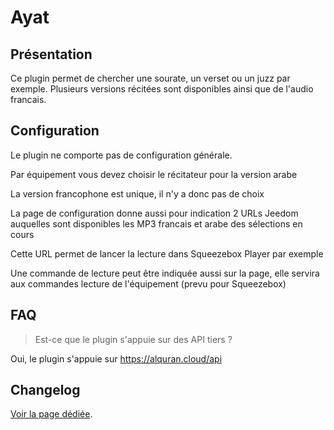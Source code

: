 # Ayat

## Présentation

Ce plugin permet de chercher une sourate, un verset ou un juzz par exemple. Plusieurs versions récitées sont disponibles ainsi que de l'audio francais.

## Configuration

Le plugin ne comporte pas de configuration générale.

Par équipement vous devez choisir le récitateur pour la version arabe

La version francophone est unique, il n'y a donc pas de choix

La page de configuration donne aussi pour indication 2 URLs Jeedom auquelles sont disponibles les MP3 francais et arabe des sélections en cours

Cette URL permet de lancer la lecture dans Squeezebox Player par exemple

Une commande de lecture peut être indiquée aussi sur la page, elle servira aux commandes lecture de l'équipement (prevu pour Squeezebox)

## FAQ

> Est-ce que le plugin s'appuie sur des API tiers ?

Oui, le plugin s'appuie sur https://alquran.cloud/api

## Changelog

[Voir la page dédiée](changelog.md).
